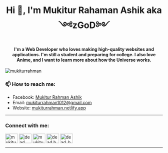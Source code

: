 <h1 align="center">Hi 👋, I'm Mukitur Rahaman Ashik aka ༺zGoD༻</h1>
<h4 align="center">I'm a Web Developer who loves making high-quality websites and applications. I'm still a student and preparing for college. I also love Anime, and I want to learn more about how the Universe works.</h4>

<p align="left"> <img src="https://komarev.com/ghpvc/?username=mukiturrahman&label=Profile%20views&color=0e75b6&style=flat" alt="mukiturrahman" /> </p>

### 📫 How to reach me:

- Facebook: [Mukitur Rahman Ashik](https://www.facebook.com/Dead.Haxxor/)
- Email: [mukiturrahman1012@gmail.com](mailto:mukiturrahman1012@gmail.com)
- Website: [mukiturrahman.netlify.app](https://mukiturrahman.netlify.app/)

---

<h3 align="left">Connect with me:</h3>
<p align="left">
<a href="https://dev.to/mukiturrahman" target="blank"><img align="center" src="https://cdn.jsdelivr.net/npm/simple-icons@3.0.1/icons/dev-dot-to.svg" alt="mukiturrahman" height="30" width="40" /></a>
<a href="https://twitter.com/dead__haxor" target="blank"><img align="center" src="https://cdn.jsdelivr.net/npm/simple-icons@3.0.1/icons/twitter.svg" alt="dead__haxor" height="30" width="40" /></a>
<a href="https://linkedin.com/in/mukitur-rahman-ashik-271828144/" target="blank"><img align="center" src="https://cdn.jsdelivr.net/npm/simple-icons@3.0.1/icons/linkedin.svg" alt="mukitur-rahman-ashik-271828144/" height="30" width="40" /></a>
<a href="https://fb.com/dead.haxxor" target="blank"><img align="center" src="https://cdn.jsdelivr.net/npm/simple-icons@3.0.1/icons/facebook.svg" alt="dead.haxxor" height="30" width="40" /></a>
<a href=https://www.instagram.com/iiurusaii/" target="blank"><img align="center" src="https://cdn.jsdelivr.net/npm/simple-icons@3.0.1/icons/instagram.svg" alt="dead_haxor/" height="30" width="40" /></a>
</p>

---

